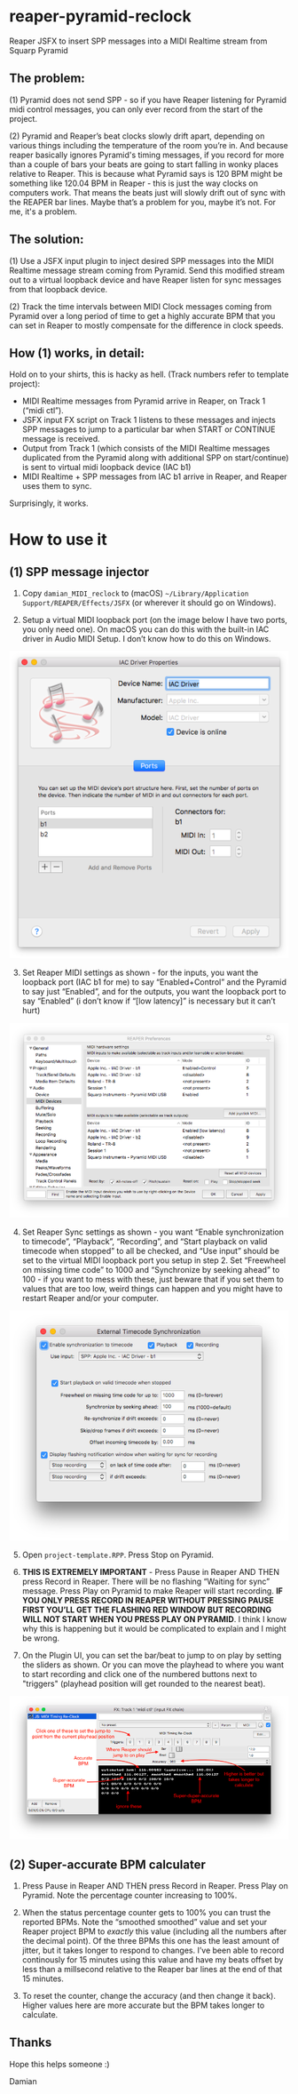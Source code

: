 # reaper-pyramid-reclock
Reaper JSFX to insert SPP messages into a MIDI Realtime stream from Squarp Pyramid

## The problem:

(1) Pyramid does not send SPP - so if you have Reaper listening for Pyramid midi control messages, you can only ever record from the start of the project.

(2) Pyramid and Reaper’s beat clocks slowly drift apart, depending on various things including the temperature of the room you’re in. And because reaper basically ignores Pyramid's timing messages, if you record for more than a couple of bars your beats are going to start falling in wonky places relative to Reaper. This is because what Pyramid says is 120 BPM might be something like 120.04 BPM in Reaper - this is just the way clocks on computers work. That means the beats just will slowly drift out of sync with the REAPER bar lines. Maybe that’s a problem for you, maybe it’s not. For me, it's a problem.

## The solution:

(1) Use a JSFX input plugin to inject desired SPP messages into the MIDI Realtime message stream coming from Pyramid. Send this modified stream out to a virtual loopback device and have Reaper listen for sync messages from that loopback device.

(2) Track the time intervals between MIDI Clock messages coming from Pyramid over a long period of time to get a highly accurate BPM that you can set in Reaper to mostly compensate for the difference in clock speeds.

## How (1) works, in detail:

Hold on to your shirts, this is hacky as hell. (Track numbers refer to template project):

* MIDI Realtime messages from Pyramid arrive in Reaper, on Track 1 (“midi ctl”).
* JSFX input FX script on Track 1 listens to these messages and injects SPP messages to jump to a particular bar when START or CONTINUE message is received.
* Output from Track 1 (which consists of the MIDI Realtime messages duplicated from the Pyramid along with additional SPP on start/continue) is sent to virtual midi loopback device (IAC b1)
* MIDI Realtime + SPP messages from IAC b1 arrive in Reaper, and Reaper uses them to sync.

Surprisingly, it works.


# How to use it

## (1) SPP message injector

1. Copy `damian_MIDI_reclock` to (macOS) `~/Library/Application Support/REAPER/Effects/JSFX` (or wherever it should go on Windows).

2. Setup a virtual MIDI loopback port (on the image below I have two ports, you only need one). On macOS you can do this with the built-in IAC driver in Audio MIDI Setup. I don’t know how to do this on Windows.

![IAC settings](https://github.com/damian0815/reaper-pyramid-reclock/raw/main/How-to/Audio%20MIDI%20Setup%20-%20IAC%20driver.png)

3. Set Reaper MIDI settings as shown - for the inputs, you want the loopback port (IAC b1 for me) to say “Enabled+Control” and the Pyramid to say just “Enabled”, and for the outputs, you want the loopback port to say “Enabled” (i don’t know if “\[low latency\]” is necessary but it can’t hurt)

![Reaper MIDI settings](https://github.com/damian0815/reaper-pyramid-reclock/raw/main/How-to/REAPER%20-%20MIDI%20settings.png)

4. Set Reaper Sync settings as shown - you want “Enable synchronization to timecode”, “Playback”, “Recording”, and “Start playback on valid timecode when stopped” to all be checked, and “Use input” should be set to the virtual MIDI loopback port you setup in step 2. Set “Freewheel on missing time code” to 1000 and “Synchronize by seeking ahead” to 100 - if you want to mess with these, just beware that if you set them to values that are too low, weird things can happen and you might have to restart Reaper and/or your computer.

![Reaper sync settings](https://github.com/damian0815/reaper-pyramid-reclock/raw/main/How-to/REAPER%20-%20sync%20settings.png)

5. Open `project-template.RPP`. Press Stop on Pyramid.

6. **THIS IS EXTREMELY IMPORTANT** - Press Pause in Reaper AND THEN press Record in Reaper. There will be no flashing “Waiting for sync” message. Press Play on Pyramid to make Reaper will start recording. **IF YOU ONLY PRESS RECORD IN REAPER WITHOUT PRESSING PAUSE FIRST YOU’LL GET THE FLASHING RED WINDOW BUT RECORDING WILL NOT START WHEN YOU PRESS PLAY ON PYRAMID**. I think I know why this is happening but it would be complicated to explain and I might be wrong.

7. On the Plugin UI, you can set the bar/beat to jump to on play by setting the sliders as shown. Or you can move the playhead to where you want to start recording and click one of the numbered buttons next to "triggers" (playhead position will get rounded to the nearest beat).

![JSFX plugin UI](https://github.com/damian0815/reaper-pyramid-reclock/raw/main/How-to/plugin-ui.png)


## (2) Super-accurate BPM calculater

1. Press Pause in Reaper AND THEN press Record in Reaper. Press Play on Pyramid. Note the percentage counter increasing to 100%. 

2. When the status percentage counter gets to 100% you can trust the reported BPMs. Note the “smoothed smoothed” value and set your Reaper project BPM to *exactly* this value (including all the numbers after the decimal point). Of the three BPMs this one has the least amount of jitter, but it takes longer to respond to changes. I’ve been able to record continously for 15 minutes using this value and have my beats offset by less than a millsecond relative to the Reaper bar lines at the end of that 15 minutes.

3. To reset the counter, change the accuracy (and then change it back). Higher values here are more accurate but the BPM takes longer to calculate.

## Thanks

Hope this helps someone :)

Damian
